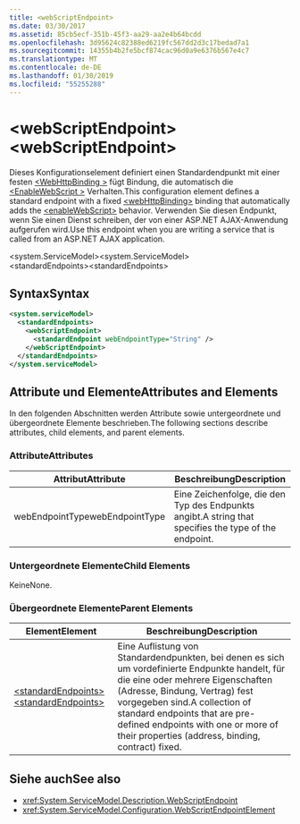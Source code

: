 ```yaml
---
title: <webScriptEndpoint>
ms.date: 03/30/2017
ms.assetid: 85cb5ecf-351b-45f3-aa29-aa2e4b64bcdd
ms.openlocfilehash: 3d95624c82388ed6219fc567dd2d3c17bedad7a1
ms.sourcegitcommit: 14355b4b2fe5bcf874cac96d0a9e6376b567e4c7
ms.translationtype: MT
ms.contentlocale: de-DE
ms.lasthandoff: 01/30/2019
ms.locfileid: "55255288"
---
```

# <a name="webscriptendpoint"></a><span data-ttu-id="8fbb2-101">\<webScriptEndpoint></span><span class="sxs-lookup"><span data-stu-id="8fbb2-101">\<webScriptEndpoint></span></span>
<span data-ttu-id="8fbb2-102">Dieses Konfigurationselement definiert einen Standardendpunkt mit einer festen [ \<WebHttpBinding >](../../../../../docs/framework/configure-apps/file-schema/wcf/webhttpbinding.md) fügt Bindung, die automatisch die [ \<EnableWebScript >](../../../../../docs/framework/configure-apps/file-schema/wcf/enablewebscript.md) Verhalten.</span><span class="sxs-lookup"><span data-stu-id="8fbb2-102">This configuration element defines a standard endpoint with a fixed [\<webHttpBinding>](../../../../../docs/framework/configure-apps/file-schema/wcf/webhttpbinding.md) binding that automatically adds the [\<enableWebScript>](../../../../../docs/framework/configure-apps/file-schema/wcf/enablewebscript.md) behavior.</span></span> <span data-ttu-id="8fbb2-103">Verwenden Sie diesen Endpunkt, wenn Sie einen Dienst schreiben, der von einer ASP.NET AJAX-Anwendung aufgerufen wird.</span><span class="sxs-lookup"><span data-stu-id="8fbb2-103">Use this endpoint when you are writing a service that is called from an ASP.NET AJAX application.</span></span>  
  
<span data-ttu-id="8fbb2-104">\<system.ServiceModel></span><span class="sxs-lookup"><span data-stu-id="8fbb2-104">\<system.ServiceModel></span></span>  
<span data-ttu-id="8fbb2-105">\<standardEndpoints></span><span class="sxs-lookup"><span data-stu-id="8fbb2-105">\<standardEndpoints></span></span>  
  
## <a name="syntax"></a><span data-ttu-id="8fbb2-106">Syntax</span><span class="sxs-lookup"><span data-stu-id="8fbb2-106">Syntax</span></span>  
  
```xml  
<system.serviceModel>
  <standardEndpoints>
    <webScriptEndpoint>
      <standardEndpoint webEndpointType="String" />
    </webScriptEndpoint>
  </standardEndpoints>
</system.serviceModel>
```  
  
## <a name="attributes-and-elements"></a><span data-ttu-id="8fbb2-107">Attribute und Elemente</span><span class="sxs-lookup"><span data-stu-id="8fbb2-107">Attributes and Elements</span></span>  
 <span data-ttu-id="8fbb2-108">In den folgenden Abschnitten werden Attribute sowie untergeordnete und übergeordnete Elemente beschrieben.</span><span class="sxs-lookup"><span data-stu-id="8fbb2-108">The following sections describe attributes, child elements, and parent elements.</span></span>  
  
### <a name="attributes"></a><span data-ttu-id="8fbb2-109">Attribute</span><span class="sxs-lookup"><span data-stu-id="8fbb2-109">Attributes</span></span>  
  
|<span data-ttu-id="8fbb2-110">Attribut</span><span class="sxs-lookup"><span data-stu-id="8fbb2-110">Attribute</span></span>|<span data-ttu-id="8fbb2-111">Beschreibung</span><span class="sxs-lookup"><span data-stu-id="8fbb2-111">Description</span></span>|  
|---------------|-----------------|  
|<span data-ttu-id="8fbb2-112">webEndpointType</span><span class="sxs-lookup"><span data-stu-id="8fbb2-112">webEndpointType</span></span>|<span data-ttu-id="8fbb2-113">Eine Zeichenfolge, die den Typ des Endpunkts angibt.</span><span class="sxs-lookup"><span data-stu-id="8fbb2-113">A string that specifies the type of the endpoint.</span></span>|  
  
### <a name="child-elements"></a><span data-ttu-id="8fbb2-114">Untergeordnete Elemente</span><span class="sxs-lookup"><span data-stu-id="8fbb2-114">Child Elements</span></span>  
 <span data-ttu-id="8fbb2-115">Keine</span><span class="sxs-lookup"><span data-stu-id="8fbb2-115">None.</span></span>  
  
### <a name="parent-elements"></a><span data-ttu-id="8fbb2-116">Übergeordnete Elemente</span><span class="sxs-lookup"><span data-stu-id="8fbb2-116">Parent Elements</span></span>  
  
|<span data-ttu-id="8fbb2-117">Element</span><span class="sxs-lookup"><span data-stu-id="8fbb2-117">Element</span></span>|<span data-ttu-id="8fbb2-118">Beschreibung</span><span class="sxs-lookup"><span data-stu-id="8fbb2-118">Description</span></span>|  
|-------------|-----------------|  
|[<span data-ttu-id="8fbb2-119">\<standardEndpoints></span><span class="sxs-lookup"><span data-stu-id="8fbb2-119">\<standardEndpoints></span></span>](../../../../../docs/framework/configure-apps/file-schema/wcf/standardendpoints.md)|<span data-ttu-id="8fbb2-120">Eine Auflistung von Standardendpunkten, bei denen es sich um vordefinierte Endpunkte handelt, für die eine oder mehrere Eigenschaften (Adresse, Bindung, Vertrag) fest vorgegeben sind.</span><span class="sxs-lookup"><span data-stu-id="8fbb2-120">A collection of standard endpoints that are pre-defined endpoints with one or more of their properties (address, binding, contract) fixed.</span></span>|  
  
## <a name="see-also"></a><span data-ttu-id="8fbb2-121">Siehe auch</span><span class="sxs-lookup"><span data-stu-id="8fbb2-121">See also</span></span>
- <xref:System.ServiceModel.Description.WebScriptEndpoint>
- <xref:System.ServiceModel.Configuration.WebScriptEndpointElement>
